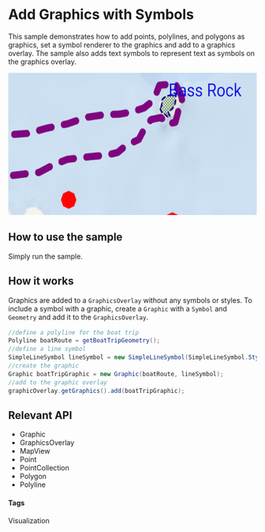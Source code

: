 # Add Graphics with Symbols
This sample demonstrates how to add points, polylines, and polygons as graphics, set a symbol renderer to the graphics and add to a graphics overlay.  The sample also adds text symbols to represent text as symbols on the graphics overlay.

![Add Graphics with Symbols App](add-graphics-symbols.png)

## How to use the sample
Simply run the sample.

## How it works
Graphics are added to a `GraphicsOverlay` without any symbols or styles. To include a symbol with a graphic, create a `Graphic` with a `Symbol` and `Geometry` and add it to the `GraphicsOverlay`. 

```java
//define a polyline for the boat trip
Polyline boatRoute = getBoatTripGeometry();
//define a line symbol
SimpleLineSymbol lineSymbol = new SimpleLineSymbol(SimpleLineSymbol.Style.DASH, Color.rgb(128, 0, 128), 4);
//create the graphic
Graphic boatTripGraphic = new Graphic(boatRoute, lineSymbol);
//add to the graphic overlay
graphicOverlay.getGraphics().add(boatTripGraphic);
```

## Relevant API
* Graphic
* GraphicsOverlay
* MapView
* Point
* PointCollection
* Polygon
* Polyline

#### Tags
Visualization